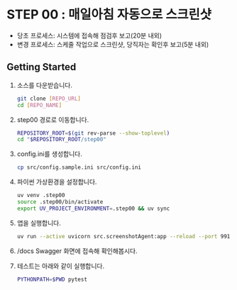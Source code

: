 # STEP 00 : 매일아침 자동으로 스크린샷

- 당초 프로세스: 시스템에 접속해 점검후 보고(20분 내외)
- 변경 프로세스: 스케줄 작업으로 스크린샷, 당직자는 확인후 보고(5분 내외)

## Getting Started

1. 소스를 다운받습니다.
    ```bash
    git clone [REPO_URL]
    cd [REPO_NAME]
    ```

1. step00 경로로 이동합니다.
    ```bash
    REPOSITORY_ROOT=$(git rev-parse --show-toplevel)
    cd "$REPOSITORY_ROOT/step00"
    ```

1. config.ini를 생성합니다.
    ```bash
    cp src/config.sample.ini src/config.ini
    ```

1. 파이썬 가상환경을 설정합니다.
   ```bash
   uv venv .step00
   source .step00/bin/activate
   export UV_PROJECT_ENVIRONMENT=.step00 && uv sync
   ```

1. 앱을 실행합니다.
    ```bash
    uv run --active uvicorn src.screenshotAgent:app --reload --port 9910
    ```

1. /docs Swagger 화면에 접속해 확인해봅시다.

1. 테스트는 아래와 같이 실행합니다.
   ```bash
   PYTHONPATH=$PWD pytest
   ```